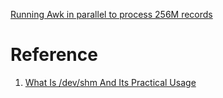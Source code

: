 [Running Awk in parallel to process 256M records](https://ketancmaheshwari.github.io/posts/2020/05/24/SMC18-Data-Challenge-4.html)

# Reference

1. [What Is /dev/shm And Its Practical Usage](https://www.cyberciti.biz/tips/what-is-devshm-and-its-practical-usage.html)
